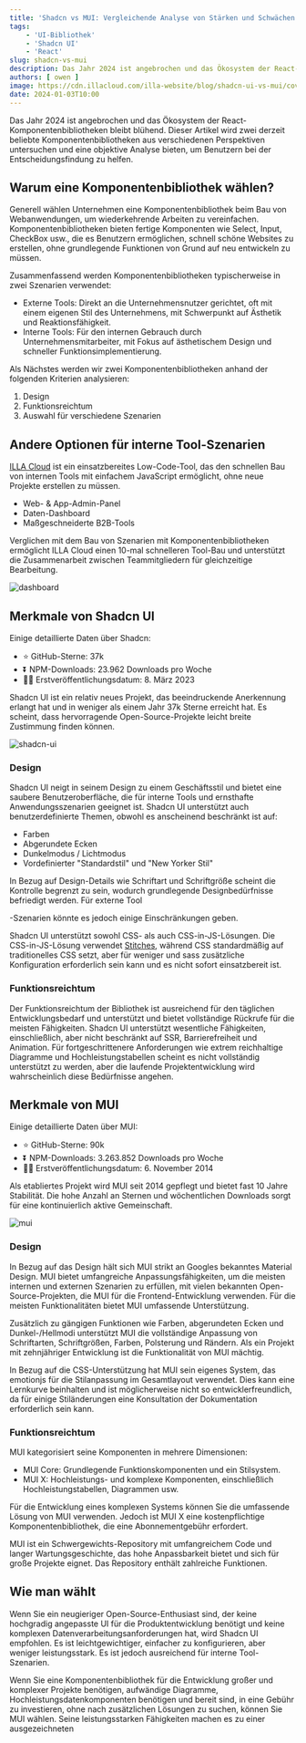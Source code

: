```yaml
---
title: 'Shadcn vs MUI: Vergleichende Analyse von Stärken und Schwächen'
tags:
    - 'UI-Bibliothek'
    - 'Shadcn UI'
    - 'React'
slug: shadcn-vs-mui
description: Das Jahr 2024 ist angebrochen und das Ökosystem der React-Komponentenbibliotheken bleibt blühend. Dieser Artikel wird zwei derzeit beliebte Komponentenbibliotheken aus verschiedenen Perspektiven untersuchen und eine objektive Analyse bieten, um Benutzern bei der Entscheidungsfindung zu helfen.
authors: [ owen ]
image: https://cdn.illacloud.com/illa-website/blog/shadcn-ui-vs-mui/cover.png
date: 2024-01-03T10:00
---
```


Das Jahr 2024 ist angebrochen und das Ökosystem der React-Komponentenbibliotheken bleibt blühend. Dieser Artikel wird zwei derzeit beliebte Komponentenbibliotheken aus verschiedenen Perspektiven untersuchen und eine objektive Analyse bieten, um Benutzern bei der Entscheidungsfindung zu helfen.

## Warum eine Komponentenbibliothek wählen?

Generell wählen Unternehmen eine Komponentenbibliothek beim Bau von Webanwendungen, um wiederkehrende Arbeiten zu vereinfachen. Komponentenbibliotheken bieten fertige Komponenten wie Select, Input, CheckBox usw., die es Benutzern ermöglichen, schnell schöne Websites zu erstellen, ohne grundlegende Funktionen von Grund auf neu entwickeln zu müssen.

Zusammenfassend werden Komponentenbibliotheken typischerweise in zwei Szenarien verwendet:

- Externe Tools: Direkt an die Unternehmensnutzer gerichtet, oft mit einem eigenen Stil des Unternehmens, mit Schwerpunkt auf Ästhetik und Reaktionsfähigkeit.
- Interne Tools: Für den internen Gebrauch durch Unternehmensmitarbeiter, mit Fokus auf ästhetischem Design und schneller Funktionsimplementierung.

Als Nächstes werden wir zwei Komponentenbibliotheken anhand der folgenden Kriterien analysieren:

1. Design
2. Funktionsreichtum
3. Auswahl für verschiedene Szenarien

## Andere Optionen für interne Tool-Szenarien

[ILLA Cloud](https://illacloud.com/) ist ein einsatzbereites Low-Code-Tool, das den schnellen Bau von internen Tools mit einfachem JavaScript ermöglicht, ohne neue Projekte erstellen zu müssen.

- Web- & App-Admin-Panel
- Daten-Dashboard
- Maßgeschneiderte B2B-Tools

Verglichen mit dem Bau von Szenarien mit Komponentenbibliotheken ermöglicht ILLA Cloud einen 10-mal schnelleren Tool-Bau und unterstützt die Zusammenarbeit zwischen Teammitgliedern für gleichzeitige Bearbeitung.

![dashboard](https://cdn.illacloud.com/illa-website/blog/shadcn-ui-vs-mui/dashboard.png)

## Merkmale von Shadcn UI

Einige detaillierte Daten über Shadcn:

- ⭐ GitHub-Sterne: 37k
- ⏬ NPM-Downloads: 23.962 Downloads pro Woche
- 💪🏼 Erstveröffentlichungsdatum: 8. März 2023

Shadcn UI ist ein relativ neues Projekt, das beeindruckende Anerkennung erlangt hat und in weniger als einem Jahr 37k Sterne erreicht hat. Es scheint, dass hervorragende Open-Source-Projekte leicht breite Zustimmung finden können.

![shadcn-ui](https://cdn.illacloud.com/illa-website/blog/shadcn-ui-vs-mui/shadcn-ui.png)

### Design

Shadcn UI neigt in seinem Design zu einem Geschäftsstil und bietet eine saubere Benutzeroberfläche, die für interne Tools und ernsthafte Anwendungsszenarien geeignet ist. Shadcn UI unterstützt auch benutzerdefinierte Themen, obwohl es anscheinend beschränkt ist auf:

- Farben
- Abgerundete Ecken
- Dunkelmodus / Lichtmodus
- Vordefinierter "Standardstil" und "New Yorker Stil"

In Bezug auf Design-Details wie Schriftart und Schriftgröße scheint die Kontrolle begrenzt zu sein, wodurch grundlegende Designbedürfnisse befriedigt werden. Für externe Tool

-Szenarien könnte es jedoch einige Einschränkungen geben.

Shadcn UI unterstützt sowohl CSS- als auch CSS-in-JS-Lösungen. Die CSS-in-JS-Lösung verwendet [Stitches](https://stitches.dev/), während CSS standardmäßig auf traditionelles CSS setzt, aber für weniger und sass zusätzliche Konfiguration erforderlich sein kann und es nicht sofort einsatzbereit ist.

### Funktionsreichtum

Der Funktionsreichtum der Bibliothek ist ausreichend für den täglichen Entwicklungsbedarf und unterstützt und bietet vollständige Rückrufe für die meisten Fähigkeiten. Shadcn UI unterstützt wesentliche Fähigkeiten, einschließlich, aber nicht beschränkt auf SSR, Barrierefreiheit und Animation. Für fortgeschrittenere Anforderungen wie extrem reichhaltige Diagramme und Hochleistungstabellen scheint es nicht vollständig unterstützt zu werden, aber die laufende Projektentwicklung wird wahrscheinlich diese Bedürfnisse angehen.

## Merkmale von MUI

Einige detaillierte Daten über MUI:

- ⭐ GitHub-Sterne: 90k
- ⏬ NPM-Downloads: 3.263.852 Downloads pro Woche
- 💪🏼 Erstveröffentlichungsdatum: 6. November 2014

Als etabliertes Projekt wird MUI seit 2014 gepflegt und bietet fast 10 Jahre Stabilität. Die hohe Anzahl an Sternen und wöchentlichen Downloads sorgt für eine kontinuierlich aktive Gemeinschaft.

![mui](https://cdn.illacloud.com/illa-website/blog/shadcn-ui-vs-mui/mui.png)

### Design

In Bezug auf das Design hält sich MUI strikt an Googles bekanntes Material Design. MUI bietet umfangreiche Anpassungsfähigkeiten, um die meisten internen und externen Szenarien zu erfüllen, mit vielen bekannten Open-Source-Projekten, die MUI für die Frontend-Entwicklung verwenden. Für die meisten Funktionalitäten bietet MUI umfassende Unterstützung.

Zusätzlich zu gängigen Funktionen wie Farben, abgerundeten Ecken und Dunkel-/Hellmodi unterstützt MUI die vollständige Anpassung von Schriftarten, Schriftgrößen, Farben, Polsterung und Rändern. Als ein Projekt mit zehnjähriger Entwicklung ist die Funktionalität von MUI mächtig.

In Bezug auf die CSS-Unterstützung hat MUI sein eigenes System, das emotionjs für die Stilanpassung im Gesamtlayout verwendet. Dies kann eine Lernkurve beinhalten und ist möglicherweise nicht so entwicklerfreundlich, da für einige Stiländerungen eine Konsultation der Dokumentation erforderlich sein kann.

### Funktionsreichtum

MUI kategorisiert seine Komponenten in mehrere Dimensionen:

- MUI Core: Grundlegende Funktionskomponenten und ein Stilsystem.
- MUI X: Hochleistungs- und komplexe Komponenten, einschließlich Hochleistungstabellen, Diagrammen usw.

Für die Entwicklung eines komplexen Systems können Sie die umfassende Lösung von MUI verwenden. Jedoch ist MUI X eine kostenpflichtige Komponentenbibliothek, die eine Abonnementgebühr erfordert.

MUI ist ein Schwergewichts-Repository mit umfangreichem Code und langer Wartungsgeschichte, das hohe Anpassbarkeit bietet und sich für große Projekte eignet. Das Repository enthält zahlreiche Funktionen.

## Wie man wählt

Wenn Sie ein neugieriger Open-Source-Enthusiast sind, der keine hochgradig angepasste UI für die Produktentwicklung benötigt und keine komplexen Datenverarbeitungsanforderungen hat, wird Shadcn UI empfohlen. Es ist leichtgewichtiger, einfacher zu konfigurieren, aber weniger leistungsstark. Es ist jedoch ausreichend für interne Tool-Szenarien.

Wenn Sie eine Komponentenbibliothek für die Entwicklung großer und komplexer Projekte benötigen, aufwändige Diagramme, Hochleistungsdatenkomponenten benötigen und bereit sind, in eine Gebühr zu investieren, ohne nach zusätzlichen Lösungen zu suchen, können Sie MUI wählen. Seine leistungsstarken Fähigkeiten machen es zu einer ausgezeichneten